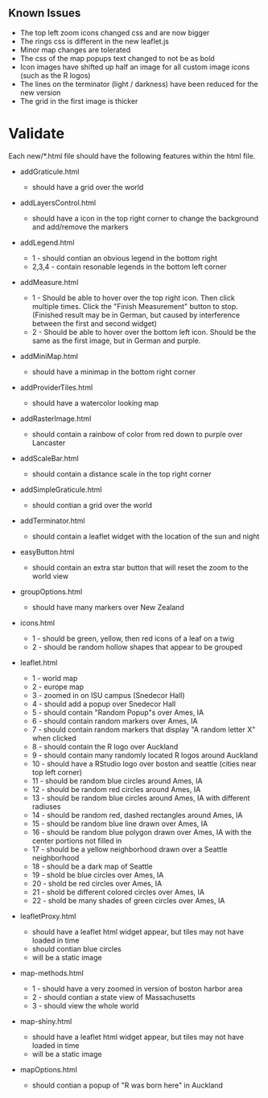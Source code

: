 ## Known Issues
* The top left zoom icons changed css and are now bigger
* The rings css is different in the new leaflet.js
* Minor map changes are tolerated
* The css of the map popups text changed to not be as bold
* Icon images have shifted up half an image for all custom image icons (such as the R logos)
* The lines on the terminator (light / darkness) have been reduced for the new version
* The grid in the first image is thicker

# Validate
Each new/*.html file should have the following features within the html file.


* addGraticule.html
  - should have a grid over the world

* addLayersControl.html
  - should have a icon in the top right corner to change the background and add/remove the markers

* addLegend.html
  - 1 - should contian an obvious legend in the bottom right
  - 2,3,4 - contain resonable legends in the bottom left corner

* addMeasure.html
  - 1 - Should be able to hover over the top right icon. Then click multiple times. Click the "Finish Measurement" button to stop. (Finished result may be in German, but caused by interference between the first and second widget)
  - 2 - Should be able to hover over the bottom left icon. Should be the same as the first image, but in German and purple.

* addMiniMap.html
  - should have a minimap in the bottom right corner

* addProviderTiles.html
  - should have a watercolor looking map

* addRasterImage.html
  - should contain a rainbow of color from red down to purple over Lancaster

* addScaleBar.html
  - should contain a distance scale in the top right corner

* addSimpleGraticule.html
  - should contian a grid over the world

* addTerminator.html
  - should contain a leaflet widget with the location of the sun and night

* easyButton.html
  - should contain an extra star button that will reset the zoom to the world view

* groupOptions.html
  - should have many markers over New Zealand

* icons.html
  - 1 - should be green, yellow, then red icons of a leaf on a twig
  - 2 - should be random hollow shapes that appear to be grouped

* leaflet.html
  - 1 - world map
  - 2 - europe map
  - 3 - zoomed in on ISU campus (Snedecor Hall)
  - 4 - should add a popup over Snedecor Hall
  - 5 - should contain "Random Popup"s over Ames, IA
  - 6 - should contain random markers over Ames, IA
  - 7 - should contain random markers that display "A random letter X" when clicked
  - 8 - should contain the R logo over Auckland
  - 9 - should contain many randomly located R logos around Auckland
  - 10 - should have a RStudio logo over boston and seattle (cities near top left corner)
  - 11 - should be random blue circles around Ames, IA
  - 12 - should be random red circles around Ames, IA
  - 13 - should be random blue circles around Ames, IA with different radiuses
  - 14 - should be random red, dashed rectangles around Ames, IA
  - 15 - should be random blue line drawn over Ames, IA
  - 16 - should be random blue polygon drawn over Ames, IA with the center portions not filled in
  - 17 - should be a yellow neighborhood drawn over a Seattle neighborhood
  - 18 - should be a dark map of Seattle
  - 19 - shold be blue circles over Ames, IA
  - 20 - shold be red circles over Ames, IA
  - 21 - shold be different colored circles over Ames, IA
  - 22 - shold be many shades of green circles over Ames, IA

* leafletProxy.html
  - should have a leaflet html widget appear, but tiles may not have loaded in time
  - should contian blue circles
  - will be a static image

* map-methods.html
  - 1 - should have a very zoomed in version of boston harbor area
  - 2 - should contian a state view of Massachusetts
  - 3 - should view the whole world

* map-shiny.html
  - should have a leaflet html widget appear, but tiles may not have loaded in time
  - will be a static image

* mapOptions.html
  - should contian a popup of "R was born here" in Auckland

